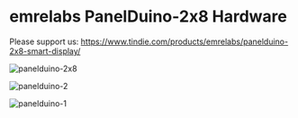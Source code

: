# emrelabs PanelDuino-2x8 Hardware

Please support us:
https://www.tindie.com/products/emrelabs/panelduino-2x8-smart-display/


![panelduino-2x8](https://user-images.githubusercontent.com/37956057/40887202-a2067d2c-674d-11e8-9170-27b3bf3148f5.JPG)

![panelduino-2](https://user-images.githubusercontent.com/37956057/40887206-a7f03dd6-674d-11e8-926f-d0e6f5e0709a.JPG)

![panelduino-1](https://user-images.githubusercontent.com/37956057/40887205-a676d028-674d-11e8-8e2c-9bda426faa21.JPG)
